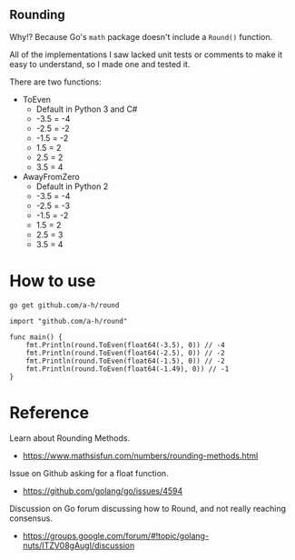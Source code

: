 ## Rounding

Why!? Because Go's `math` package doesn't include a `Round()` function.

All of the implementations I saw lacked unit tests or comments to make it easy to understand, so I made one and tested it.

There are two functions:

* ToEven
  * Default in Python 3 and C#
  * -3.5 = -4
  * -2.5 = -2
  * -1.5 = -2
  * 1.5 = 2
  * 2.5 = 2
  * 3.5 = 4
* AwayFromZero
  * Default in Python 2
  * -3.5 = -4
  * -2.5 = -3
  * -1.5 = -2
  * 1.5 = 2
  * 2.5 = 3
  * 3.5 = 4

# How to use

```
go get github.com/a-h/round
```

```
import "github.com/a-h/round"

func main() {
    fmt.Println(round.ToEven(float64(-3.5), 0)) // -4
    fmt.Println(round.ToEven(float64(-2.5), 0)) // -2
    fmt.Println(round.ToEven(float64(-1.5), 0)) // -2
    fmt.Println(round.ToEven(float64(-1.49), 0)) // -1
}
```

# Reference

Learn about Rounding Methods.
 * https://www.mathsisfun.com/numbers/rounding-methods.html

Issue on Github asking for a float function.
 * https://github.com/golang/go/issues/4594

Discussion on Go forum discussing how to Round, and not really reaching consensus.
 * https://groups.google.com/forum/#!topic/golang-nuts/ITZV08gAugI/discussion
